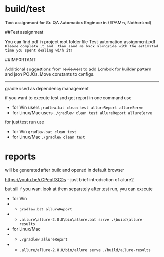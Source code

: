 # build/test

Test assignment for Sr. QA Automation Engineer in (EPAMm, Netherland)

##Test assignment

You can find pdf in project root folder file Test-automation-assignment.pdf
`Please complete it and  then send me back alongside with the estimated time you spent dealing with it!`

##IMPORTANT

Additional suggestions from reviewers to add Lombok for builder pattern and json POJOs. Move constants to configs.

-----

gradle used as dependency management

if you want to execute test and get report in one command use
* for Win users `gradlew.bat clean test allureReport allureServe`
* for Linux/Mac users `./gradlew clean test allureReport allureServe`

for just test run use

* for Win `gradlew.bat clean test`
* for Linux/Mac `./gradlew clean test`

# reports
will be generated after build and opened in default browser

https://youtu.be/uCPeqIf3CDs - just brief introduction of allure2

but sill if you want look at them separately after test run, you can execute

* for Win 
* * `gradlew.bat allureReport` 
* * `.allure\allure-2.8.0\bin\allure.bat serve .\build\allure-results`
* for Linux/Mac 
* * `./gradlew allureReport` 
* * `.allure/allure-2.8.0/bin/allure serve ./build/allure-results`